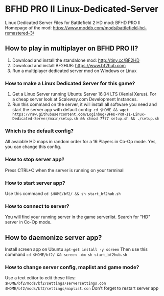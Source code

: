 # BFHD PRO II Linux-Dedicated-Server

Linux Dedicated Server Files for Battlefield 2 HD mod: BFHD PRO II 
Homepage of the mod:
https://www.moddb.com/mods/battlefield-hd-remastered-3/

## How to play in multiplayer on BFHD PRO II?
1) Download and install the standalone mod: http://tiny.cc/BF2HD
2) Download and install BF2HUB: https://www.bf2hub.com
3) Run a multiplayer dedicated server mod on Windows or Linux

### How to make a Linux Dedicated Server for this game?
1) Get a Linux Server running Ubuntu Server 16.04 LTS (Xenial Xerus). For a cheap server look at Scaleway.com Development Instances. 
2) Run this command on the server, it will install all software you need and start the server app with default config:
```cd $HOME && wget https://raw.githubusercontent.com/Loginbug/BFHD-PRO-II-Linux-Dedicated-Server/main/setup.sh && chmod 7777 setup.sh && ./setup.sh```

### Which is the default config?
All avaiable HD maps in random order for a 16 Players in Co-Op mode. Yes, you can change this config.

### How to stop server app?
Press CTRL+C when the server is running on your terminal

### How to start server app?
Use this command
```cd $HOME/bf2/ && sh start_bf2hub.sh```

### How to connect to server?
You will find your running server in the game serverlist. Search for "HD" server in Co-Op mode.

## How to daemonize server app?
Install screen app on Ubuntu
```apt-get install -y screen```
Then use this command
```cd $HOME/bf2/ && screen -dm sh start_bf2hub.sh```

### How to change server config, maplist and game mode?
Use a text editor to edit these files:
``` $HOME/bf2/mods/bf2/settings/serversettings.con```
``` $HOME/bf2/mods/bf2/settings/maplist.con```
Don't forget to restart server app
